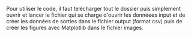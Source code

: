 
Pour utiliser le code, il faut telécharger tout le dossier puis simplement ouvrir et lancer le fichier qui se  charge d'ouvrir les donnéees input et de créer les données de sorties dans le fichier output (format csv) puis de créer les figures avec Matplotlib dans le fichier images.

